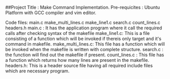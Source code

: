 ##Project Title  : Make Command Implementation.
Pre-requicites : Ubuntu Platform with GCC compiler and vim editor.

Code files: main.c   make_multi_lines.c    make_line1.c   search.c count_lines.c  headers.h 
  main.c      :
      It has the application program where it call the required calls after checking syntax of the makefile
  make_line1.c:
      This is a file consisting of a function which will be invoked if thereis only target and it's command in makefile.
  make_multi_lines.c:
      This file has a function which will be invoked when the makefile is written with complete structure.
  search.c    :
      the function will find out the makefile if present.
  count_lines.c :
      This file has a function which returns how many lines are present in the makefile.
  headers.h:
      This is a header source file having all required include files which are necessary program.
